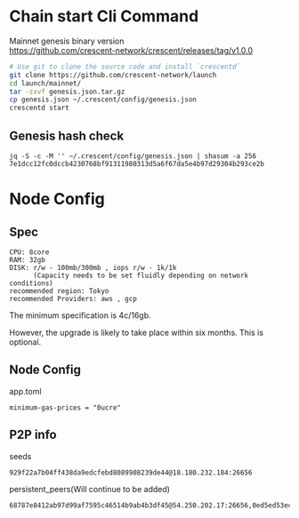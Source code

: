 # Chain start Cli Command
Mainnet genesis binary version\
https://github.com/crescent-network/crescent/releases/tag/v1.0.0

```bash
# Use git to clone the source code and install `crescentd`
git clone https://github.com/crescent-network/launch
cd launch/mainnet/
tar -zxvf genesis.json.tar.gz
cp genesis.json ~/.crescent/config/genesis.json
crescentd start
```
## Genesis hash check
```
jq -S -c -M '' ~/.crescent/config/genesis.json | shasum -a 256 
7e1dcc12fc0dccb4230768bf91311980313d5a6f67da5e4b97d29304b293ce2b
```

# Node Config

## Spec
```
CPU: 8core
RAM: 32gb
DISK: r/w - 100mb/300mb , iops r/w - 1k/1k
      (Capacity needs to be set fluidly depending on network conditions)
recommended region: Tokyo
recommended Providers: aws , gcp
```
The minimum specification is 4c/16gb.

However, the upgrade is likely to take place within six months. This is optional.

## Node Config
app.toml
```
minimum-gas-prices = "0ucre"
```

## P2P info
seeds
```
929f22a7b04ff438da9edcfebd8089908239de44@18.180.232.184:26656
```

persistent_peers(Will continue to be added)
```
68787e8412ab97d99af7595c46514b9ab4b3df45@54.250.202.17:26656,0ed5ed53ec3542202d02d0d47ac04a2823188fc2@52.194.172.170:26656,04016e800a079c8ee5bdb9361c81c026b6177856@34.146.27.138:26656,24be64cd648958d9f685f95516cb3b248537c386@52.197.140.210:26656,83b3ba06b43fda52c048934498c6ee2bd4987d2d@3.39.144.72:26656,7e59c83196fdc61dcf9d36c42776c0616bc0fc8c@3.115.85.120:26656,06415494b86316c55245d162da065c3c0fee83fc@172.104.108.21:26656
```